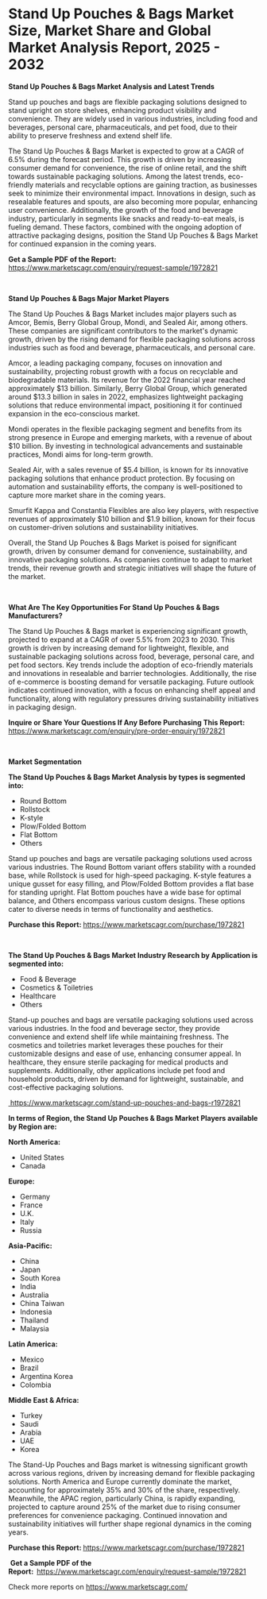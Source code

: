 <p><h1>Stand Up Pouches & Bags Market Size, Market Share and Global Market Analysis Report, 2025 - 2032</h1></p><p><strong>Stand Up Pouches & Bags Market Analysis and Latest Trends</strong></p>
<p><p>Stand up pouches and bags are flexible packaging solutions designed to stand upright on store shelves, enhancing product visibility and convenience. They are widely used in various industries, including food and beverages, personal care, pharmaceuticals, and pet food, due to their ability to preserve freshness and extend shelf life. </p><p>The Stand Up Pouches & Bags Market is expected to grow at a CAGR of 6.5% during the forecast period. This growth is driven by increasing consumer demand for convenience, the rise of online retail, and the shift towards sustainable packaging solutions. Among the latest trends, eco-friendly materials and recyclable options are gaining traction, as businesses seek to minimize their environmental impact. Innovations in design, such as resealable features and spouts, are also becoming more popular, enhancing user convenience. Additionally, the growth of the food and beverage industry, particularly in segments like snacks and ready-to-eat meals, is fueling demand. These factors, combined with the ongoing adoption of attractive packaging designs, position the Stand Up Pouches & Bags Market for continued expansion in the coming years.</p></p>
<p><strong>Get a Sample PDF of the Report:&nbsp;</strong> <a href="https://www.marketscagr.com/enquiry/request-sample/1972821?utm_campaign=2942&utm_medium=2&utm_source=Github&utm_content=ia&utm_term=03042025&utm_id=stand-up-pouches-bags">https://www.marketscagr.com/enquiry/request-sample/1972821</a></p>
<p>&nbsp;</p>
<p><strong>Stand Up Pouches & Bags Major Market Players</strong></p>
<p><p>The Stand Up Pouches & Bags Market includes major players such as Amcor, Bemis, Berry Global Group, Mondi, and Sealed Air, among others. These companies are significant contributors to the market's dynamic growth, driven by the rising demand for flexible packaging solutions across industries such as food and beverage, pharmaceuticals, and personal care.</p><p>Amcor, a leading packaging company, focuses on innovation and sustainability, projecting robust growth with a focus on recyclable and biodegradable materials. Its revenue for the 2022 financial year reached approximately $13 billion. Similarly, Berry Global Group, which generated around $13.3 billion in sales in 2022, emphasizes lightweight packaging solutions that reduce environmental impact, positioning it for continued expansion in the eco-conscious market.</p><p>Mondi operates in the flexible packaging segment and benefits from its strong presence in Europe and emerging markets, with a revenue of about $10 billion. By investing in technological advancements and sustainable practices, Mondi aims for long-term growth.</p><p>Sealed Air, with a sales revenue of $5.4 billion, is known for its innovative packaging solutions that enhance product protection. By focusing on automation and sustainability efforts, the company is well-positioned to capture more market share in the coming years.</p><p>Smurfit Kappa and Constantia Flexibles are also key players, with respective revenues of approximately $10 billion and $1.9 billion, known for their focus on customer-driven solutions and sustainability initiatives.</p><p>Overall, the Stand Up Pouches & Bags Market is poised for significant growth, driven by consumer demand for convenience, sustainability, and innovative packaging solutions. As companies continue to adapt to market trends, their revenue growth and strategic initiatives will shape the future of the market.</p></p>
<p>&nbsp;</p>
<p><strong>What Are The Key Opportunities For Stand Up Pouches & Bags Manufacturers?</strong></p>
<p><p>The Stand Up Pouches & Bags market is experiencing significant growth, projected to expand at a CAGR of over 5.5% from 2023 to 2030. This growth is driven by increasing demand for lightweight, flexible, and sustainable packaging solutions across food, beverage, personal care, and pet food sectors. Key trends include the adoption of eco-friendly materials and innovations in resealable and barrier technologies. Additionally, the rise of e-commerce is boosting demand for versatile packaging. Future outlook indicates continued innovation, with a focus on enhancing shelf appeal and functionality, along with regulatory pressures driving sustainability initiatives in packaging design.</p></p>
<p><strong>Inquire or Share Your Questions If Any Before Purchasing This Report:</strong> <a href="https://www.marketscagr.com/enquiry/pre-order-enquiry/1972821?utm_campaign=2942&utm_medium=2&utm_source=Github&utm_content=ia&utm_term=03042025&utm_id=stand-up-pouches-bags">https://www.marketscagr.com/enquiry/pre-order-enquiry/1972821</a></p>
<p>&nbsp;</p>
<p><strong>Market Segmentation</strong></p>
<p><strong>The Stand Up Pouches & Bags Market Analysis by types is segmented into:</strong></p>
<p><ul><li>Round Bottom</li><li>Rollstock</li><li>K-style</li><li>Plow/Folded Bottom</li><li>Flat Bottom</li><li>Others</li></ul></p>
<p><p>Stand up pouches and bags are versatile packaging solutions used across various industries. The Round Bottom variant offers stability with a rounded base, while Rollstock is used for high-speed packaging. K-style features a unique gusset for easy filling, and Plow/Folded Bottom provides a flat base for standing upright. Flat Bottom pouches have a wide base for optimal balance, and Others encompass various custom designs. These options cater to diverse needs in terms of functionality and aesthetics.</p></p>
<p><strong>Purchase this Report:&nbsp;</strong><a href="https://www.marketscagr.com/purchase/1972821?utm_campaign=2942&utm_medium=2&utm_source=Github&utm_content=ia&utm_term=03042025&utm_id=stand-up-pouches-bags">https://www.marketscagr.com/purchase/1972821</a></p>
<p>&nbsp;</p>
<p><strong>The Stand Up Pouches & Bags Market Industry Research by Application is segmented into:</strong></p>
<p><ul><li>Food & Beverage</li><li>Cosmetics & Toiletries</li><li>Healthcare</li><li>Others</li></ul></p>
<p><p>Stand-up pouches and bags are versatile packaging solutions used across various industries. In the food and beverage sector, they provide convenience and extend shelf life while maintaining freshness. The cosmetics and toiletries market leverages these pouches for their customizable designs and ease of use, enhancing consumer appeal. In healthcare, they ensure sterile packaging for medical products and supplements. Additionally, other applications include pet food and household products, driven by demand for lightweight, sustainable, and cost-effective packaging solutions.</p></p>
<p><a href="https://www.marketscagr.com/stand-up-pouches-and-bags-r1972821?utm_campaign=2942&utm_medium=2&utm_source=Github&utm_content=ia&utm_term=03042025&utm_id=stand-up-pouches-bags">&nbsp;https://www.marketscagr.com/stand-up-pouches-and-bags-r1972821</a></p>
<p><strong>In terms of Region, the Stand Up Pouches & Bags Market Players available by Region are:</strong></p>
<p>
    <p> <strong> North America: </strong>
        <ul>
            <li>United States</li>
            <li>Canada</li>
        </ul>
        </p> 
    <p> <strong> Europe: </strong>
        <ul>
            <li>Germany</li>
            <li>France</li>
            <li>U.K.</li>
            <li>Italy</li>
            <li>Russia</li>
        </ul>
        </p> 
    <p> <strong> Asia-Pacific: </strong>
        <ul>
            <li>China</li>
            <li>Japan</li>
            <li>South Korea</li>
            <li>India</li>
            <li>Australia</li>
            <li>China Taiwan</li>
            <li>Indonesia</li>
            <li>Thailand</li>
            <li>Malaysia</li>
        </ul>
        </p> 
    <p> <strong> Latin America: </strong>
        <ul>
            <li>Mexico</li>
            <li>Brazil</li>
            <li>Argentina Korea</li>
            <li>Colombia</li>
        </ul>
        </p> 
    <p> <strong> Middle East & Africa: </strong>
        <ul>
            <li>Turkey</li>
            <li>Saudi</li>
            <li>Arabia</li>
            <li>UAE</li>
            <li>Korea</li>
        </ul>
    </p>
    </p>
<p><p>The Stand-Up Pouches and Bags market is witnessing significant growth across various regions, driven by increasing demand for flexible packaging solutions. North America and Europe currently dominate the market, accounting for approximately 35% and 30% of the share, respectively. Meanwhile, the APAC region, particularly China, is rapidly expanding, projected to capture around 25% of the market due to rising consumer preferences for convenience packaging. Continued innovation and sustainability initiatives will further shape regional dynamics in the coming years.</p></p>
<p><strong>Purchase this Report: </strong><a href="https://www.marketscagr.com/purchase/1972821?utm_campaign=2942&utm_medium=2&utm_source=Github&utm_content=ia&utm_term=03042025&utm_id=stand-up-pouches-bags">https://www.marketscagr.com/purchase/1972821</a></p>
<p>&nbsp;<strong>Get a Sample PDF of the Report:&nbsp;&nbsp;</strong><a href="https://www.marketscagr.com/enquiry/request-sample/1972821?utm_campaign=2942&utm_medium=2&utm_source=Github&utm_content=ia&utm_term=03042025&utm_id=stand-up-pouches-bags">https://www.marketscagr.com/enquiry/request-sample/1972821</a></p>
<p><strong></strong></p>
<p>Check more reports on <a href="https://www.marketscagr.com/?utm_campaign=2942&utm_medium=2&utm_source=Github&utm_content=ia&utm_term=03042025&utm_id=stand-up-pouches-bags">https://www.marketscagr.com/</a></p>